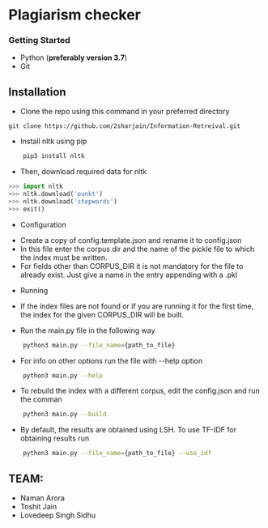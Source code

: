 # Plagiarism checker

### Getting Started

* Python (**preferably version 3.7**)
* Git

## Installation

* Clone the repo using this command in your preferred directory
```git 
git clone https://github.com/2sharjain/Information-Retreival.git
```

* Install nltk using pip
  
```bash
    pip3 install nltk
```

* Then, download required data for nltk

```python
>>> import nltk
>>> nltk.download('punkt')
>>> nltk.download('stopwords')
>>> exit()
```

* Configuration

- Create a copy of config.template.json and rename it to config.json
- In this file enter the corpus dir and the name of the pickle file to which the index must be written.
- For fields other than CORPUS_DIR it is not mandatory for the file to already exist. Just give a name in the entry appending with a .pkl


* Running

- If the index files are not found or if you are running it for the first time, the index for the given
  CORPUS_DIR will be built.

- Run the main.py file in the following way
  
```bash
    python3 main.py --file_name={path_to_file}
```
- For info on other options run the file with --help option
```bash
    python3 main.py --help
```

- To rebuild the index with a different corpus, edit the config.json and run the comman

```bash
    python3 main.py --build
```

- By default, the results are obtained using LSH. To use TF-IDF for obtaining results run
```bash
    python3 main.py --file_name={path_to_file} --use_idf
```


## TEAM:
* Naman Arora
* Toshit Jain
* Lovedeep Singh Sidhu
